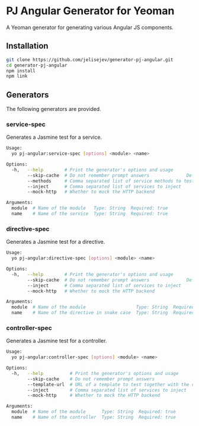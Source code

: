 # PJ Angular Generator for Yeoman
A Yeoman generator for generating various Angular JS components.

## Installation

```bash
git clone https://github.com/jelisejev/generator-pj-angular.git
cd generator-pj-angular
npm install
npm link
```

## Generators
The following generators are provided.
### service-spec
Generates a Jasmine test for a service.

```bash
Usage:
  yo pj-angular:service-spec [options] <module> <name>

Options:
  -h,   --help        # Print the generator's options and usage
        --skip-cache  # Do not remember prompt answers              Default: false
        --methods     # Comma separated list of service methods to test
        --inject      # Comma separated list of services to inject
        --mock-http   # Whether to mock the HTTP backend

Arguments:
  module  # Name of the module   Type: String  Required: true
  name    # Name of the service  Type: String  Required: true
```
### directive-spec
Generates a Jasmine test for a directive.
```bash
Usage:
  yo pj-angular:directive-spec [options] <module> <name>

Options:
  -h,   --help        # Print the generator's options and usage
        --skip-cache  # Do not remember prompt answers              Default: false
        --inject      # Comma separated list of services to inject
        --mock-http   # Whether to mock the HTTP backend

Arguments:
  module  # Name of the module                   Type: String  Required: true
  name    # Name of the directive in snake case  Type: String  Required: true
```

### controller-spec
Generates a Jasmine test for a controller.
```bash
Usage:
  yo pj-angular:controller-spec [options] <module> <name>

Options:
  -h,   --help          # Print the generator's options and usage
        --skip-cache    # Do not remember prompt answers                          Default: false
        --template-url  # URL of a template to test together with the controller
        --inject        # Comma separated list of services to inject
        --mock-http     # Whether to mock the HTTP backend

Arguments:
  module  # Name of the module      Type: String  Required: true
  name    # Name of the controller  Type: String  Required: true
```